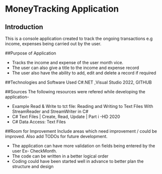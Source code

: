 # MoneyTracking Application

## Introduction
This is a console application created to track the ongoing transactions e.g income, expenses being carried out by the user.

##Purpose of Application
* Tracks the income and expense of the user month vice.
* The user can also give a title to the income and expense record
* The user also have the ability to add, edit and delete a record if required

##Technologies and Software Used
C#.NET ,Visual Studio 2022, GITHUB

##Sources
The following resources were refered while developing the application-
* Example Read & Write to tct file: Reading and Writing to Text Files With StreamReader and StreamWriter in C# 
* C# Text Files | Create, Read, Update | Part i -HD 2020 
* C# Data Access: Text Files 

##Room for Improvement
Include areas which need improvement / could be improved. Also add TODOs for future development.
* The application can have more validation on fields being entered by the user Ex- CheckMonth.
* The code can be written in a better logical order
* Coding could have been started well in advance to better plan the structure and design

 

 

